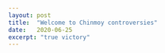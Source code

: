 ```yaml
---
layout: post
title:  "Welcome to Chinmoy controversies"
date:   2020-06-25
excerpt: "true victory"
---
```

